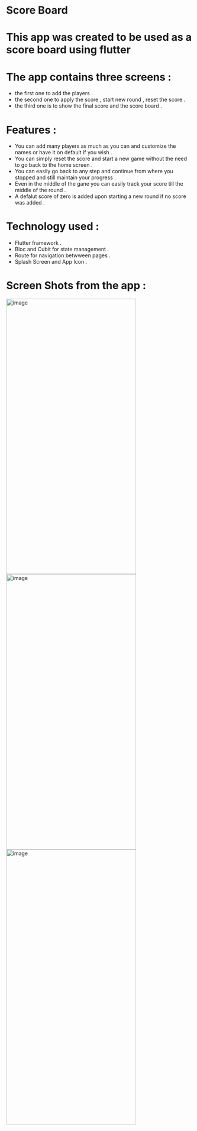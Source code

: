 # Score Board

# This app was created to be used as a score board using flutter 
# The app contains three screens :
  - the first one to add the players .
  - the second one to apply the score , start new round , reset the score .
  - the third one is to show the final score and the score board .
# Features : 
  - You can add many players as much as you can and customize the names or have it on default if you wish .
  - You can simply reset the score and start a new game without the need to go back to the home screen .
  - You can easily go back to any step and continue from where you stopped and still maintain your progress .
  - Even in the middle of the gane you can easily track your score till the middle of the round .
  - A defalut score of zero is added upon starting a new round if no score was added .
# Technology used : 
  - Flutter framework .
  - Bloc and Cubit for state management .
  - Route for navigation betwween pages .
  - Splash Screen and App Icon .
# Screen Shots from the app : 
<img width="351" height="745" alt="image" src="https://github.com/user-attachments/assets/2f7d8e16-c209-46d1-9a2c-ece12c740fd4" />
<img width="351" height="745" alt="image" src="https://github.com/user-attachments/assets/0c6d91d2-a6ed-4f1a-bb26-e02c59796256" />
<img width="351" height="745" alt="image" src="https://github.com/user-attachments/assets/621afe2b-c9ee-4a7b-b050-b48a61ca5813" />
